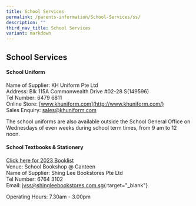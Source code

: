 ```yaml
---
title: School Services
permalink: /parents-information/School-Services/ss/
description: ""
third_nav_title: School Services
variant: markdown
---
```

## School Services

#### School Uniform

Name of Supplier: KH Uniform Pte Ltd<br>
Address: Blk 115A Commonwealth Drive #02-28 S(149596)<br>
Tel Number: 6479 6811<br>
Online Store: [www.khuniform.com](http://www.khuniform.com/)<br>
Sales Enquiry: [sales@khuniform.com](mailto:sales@khuniform.com)

The school uniforms are also available outside the School General Office on Wednesdays of even weeks during school term times, from 9 am to 12 noon.

#### School Textbooks &amp; Stationery

[Click here for 2023 Booklist](/parents-information/School-Services/booklist/)<br>
Venue: School Bookshop @ Canteen<br>
Name of Supplier: Shing Lee Bookstores Pte Ltd<br>
Tel Number: 6764 3102 
<br>
Email:&nbsp;[jvss@shingleebookstores.com.sg](jvss@shingleebookstores.com.sg){:target="_blank"}

Operating Hours: 7.30am - 3.00pm